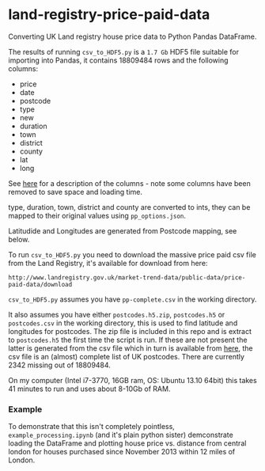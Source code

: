 land-registry-price-paid-data
=============================

Converting UK Land registry house price data to Python Pandas DataFrame.

The results of running `csv_to_HDF5.py` is a `1.7 Gb` HDF5 file suitable for importing into Pandas, it contains 18809484 rows and the following columns:

* price
* date
* postcode
* type
* new
* duration
* town
* district
* county
* lat
* long

See [here](http://www.landregistry.gov.uk/market-trend-data/public-data/price-paid-faq#m18) for a description of the columns - note some columns have been removed to save space and loading time.

type, duration, town, district and county are converted to ints, they can be mapped to their original values using `pp_options.json`.

Latitudide and Longitudes are generated from Postcode mapping, see below.

To run `csv_to_HDF5.py` you need to download the massive price paid csv file from the Land Registry, it's available for download from here:

    http://www.landregistry.gov.uk/market-trend-data/public-data/price-paid-data/download

`csv_to_HDF5.py` assumes you have `pp-complete.csv` in the working directory. 

It also assumes you have either `postcodes.h5.zip`, `postcodes.h5` or `postcodes.csv` in the working directory, this is used to find latitude and longitudes for postcodes. The zip file is included in this repo and is extract to `postcodes.h5` the first time the script is run. If these are not present the latter is generated from the csv file which in turn is available from [here](http://www.doogal.co.uk/UKPostcodes.php), the csv file is an (almost) complete list of UK postcodes. There are currently 2342 missing out of 18809484.

On my computer (Intel i7-3770, 16GB ram, OS: Ubuntu 13.10 64bit) this takes 41 minutes to run and uses about 8-10Gb of RAM.


### Example

To demonstrate that this isn't completely pointless, `example_processing.ipynb` (and it's plain python sister) demconstrate loading the DataFrame and plotting house price vs. distance from central london for houses purchased since November 2013 within 12 miles of London.